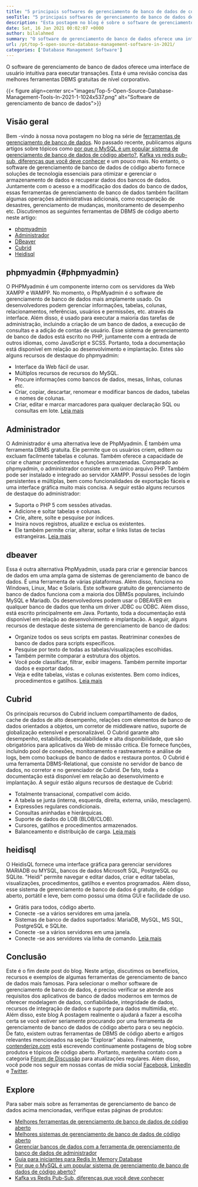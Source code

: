 ```yaml
---
title: "5 principais softwares de gerenciamento de banco de dados de código aberto em 2021" 
seoTitle: "5 principais softwares de gerenciamento de banco de dados de código aberto em 2021" 
description: "Esta postagem no blog é sobre o software de gerenciamento de banco de dados de código aberto e de código aberto. Estes são phpmyadmin, administradores, dBeaver, cubrid e heidisql." 
date: Sat, 16 Jan 2021 00:02:07 +0000
author: bilalahmed
summary: "O software de gerenciamento de banco de dados oferece uma interface de usuário intuitiva para executar transações. Esta é uma revisão concisa das melhores ferramentas DBMS gratuitas de nível corporativo." 
url: /pt/top-5-open-source-database-management-software-in-2021/
categories: ['Database Management Software']
---
```


O software de gerenciamento de banco de dados oferece uma interface de usuário intuitiva para executar transações. Esta é uma revisão concisa das melhores ferramentas DBMS gratuitas de nível corporativo.

{{< figure align=center src="images/Top-5-Open-Source-Database-Management-Tools-In-2021-1-1024x537.png" alt="Software de gerenciamento de banco de dados">}}


## Visão geral
Bem -vindo à nossa nova postagem no blog na série de [ferramentas de gerenciamento de banco de dados][1]. No passado recente, publicamos alguns artigos sobre tópicos como [por que o MySQL é um popular sistema de gerenciamento de banco de dados de código aberto?][2], [Kafka vs redis pub-sub, diferenças que você deve conhecer][3] e um pouco mais. No entanto, o software de gerenciamento de banco de dados de código aberto fornece soluções de tecnologia essenciais para otimizar e gerenciar o armazenamento de dados e recuperar dados dos bancos de dados. Juntamente com o acesso e a modificação dos dados do banco de dados, essas ferramentas de gerenciamento de banco de dados também facilitam algumas operações administrativas adicionais, como recuperação de desastres, gerenciamento de mudanças, monitoramento de desempenho etc.
Discutiremos as seguintes ferramentas de DBMS de código aberto neste artigo:
  * [phpmyadmin][4]
  * [Administrador][5]
  * [DBeaver][6]
  * [Cubrid][7]
  * [Heidisql][8]

## phpmyadmin {#phpmyadmin}

O PHPMyadmin é um componente interno com os servidores da Web XAMPP e WAMPP. No momento, o PhpMyadmin é o software de gerenciamento de banco de dados mais amplamente usado. Os desenvolvedores podem gerenciar informações, tabelas, colunas, relacionamentos, referências, usuários e permissões, etc. através da interface. Além disso, é usado para executar a maioria das tarefas de administração, incluindo a criação de um banco de dados, a execução de consultas e a adição de contas de usuário. Esse sistema de gerenciamento de banco de dados está escrito no PHP, juntamente com a entrada de outros idiomas, como JavaScript e SCSS. Portanto, toda a documentação está disponível em relação ao desenvolvimento e implantação. Estes são alguns recursos de destaque do phpmyadmin:
  * Interface da Web fácil de usar.
  * Múltiplos recursos de recursos do MySQL.
  * Procure informações como bancos de dados, mesas, linhas, colunas etc.
  * Criar, copiar, descartar, renomear e modificar bancos de dados, tabelas e nomes de colunas.
  * Criar, editar e marcar marcadores para qualquer declaração SQL ou consultas em lote.
[Leia mais][9]

## Administrador
O Administrador é uma alternativa leve de PhpMyadmin. É também uma ferramenta DBMS gratuita. Ele permite que os usuários criem, editem ou excluam facilmente tabelas e colunas. Também oferece a capacidade de criar e chamar procedimentos e funções armazenadas. Comparado ao phpmyadmin, o administrador consiste em um único arquivo PHP. Também pode ser instalado e integrado ao servidor XAMPP. Possui sessões de login persistentes e múltiplas, bem como funcionalidades de exportação fáceis e uma interface gráfica muito mais concisa. A seguir estão alguns recursos de destaque do administrador:
  * Suporta o PHP 5 com sessões ativadas.
  * Adicione e soltar tabelas e colunas.
  * Crie, altere, solte e pesquise por índices.
  * Insira novos registros, atualize e exclua os existentes.
  * Ele também permite criar, alterar, soltar e links listas de teclas estrangeiras.
[Leia mais][10]

## dbeaver
Essa é outra alternativa PhpMyadmin, usada para criar e gerenciar bancos de dados em uma ampla gama de sistemas de gerenciamento de banco de dados. É uma ferramenta de várias plataformas. Além disso, funciona no Windows, Linux, Mac e Solaris. Este software gratuito de gerenciamento de banco de dados funciona com a maioria dos DBMSs populares, incluindo MySQL e Mariadb. Os desenvolvedores podem usar o DBEAVER em qualquer banco de dados que tenha um driver JDBC ou ODBC. Além disso, está escrito principalmente em Java. Portanto, toda a documentação está disponível em relação ao desenvolvimento e implantação. A seguir, alguns recursos de destaque deste sistema de gerenciamento de banco de dados:
  * Organize todos os seus scripts em pastas. Reatriminar conexões de banco de dados para scripts específicos.
  * Pesquise por texto de todas as tabelas/visualizações escolhidas.
  * Também permite comparar a estrutura dos objetos.
  * Você pode classificar, filtrar, exibir imagens. Também permite importar dados e exportar dados.
  * Veja e edite tabelas, vistas e colunas existentes. Bem como índices, procedimentos e gatilhos.
[Leia mais][11]

## Cubrid
Os principais recursos do Cubrid incluem compartilhamento de dados, cache de dados de alto desempenho, relações com elementos de banco de dados orientados a objetos, um corretor de middleware nativo, suporte de globalização extensível e personalizável. O Cubrid garante alto desempenho, estabilidade, escalabilidade e alta disponibilidade, que são obrigatórios para aplicativos da Web de missão crítica. Ele fornece funções, incluindo pool de conexões, monitoramento e rastreamento e análise de logs, bem como backups de banco de dados e restaura pontos. O Cubrid é uma ferramenta DBMS-Relational, que consiste no servidor de banco de dados, no corretor e no gerenciador de Cubrid. De fato, toda a documentação está disponível em relação ao desenvolvimento e implantação. A seguir estão alguns recursos de destaque de Cubrid:
  * Totalmente transacional, compatível com ácido.
  * A tabela se junta (interna, esquerda, direita, externa, união, mesclagem).
  * Expressões regulares condicionais.
  * Consultas aninhadas e hierárquicas.
  * Suporte de dados do LOB (BLOB/CLOB).
  * Cursores, gatilhos e procedimentos armazenados.
  * Balanceamento e distribuição de carga.
[Leia mais][12]

## heidisql
O HeidisQL fornece uma interface gráfica para gerenciar servidores MARIADB ou MYSQL, bancos de dados Microsoft SQL, PostgreSQL ou SQLite. "Heidi" permite navegar e editar dados, criar e editar tabelas, visualizações, procedimentos, gatilhos e eventos programados. Além disso, esse sistema de gerenciamento de banco de dados é gratuito, de código aberto, portátil e leve, bem como possui uma ótima GUI e facilidade de uso.
  * Grátis para todos, código aberto.
  * Conecte -se a vários servidores em uma janela.
  * Sistemas de banco de dados suportados: MariaDB, MySQL, MS SQL, PostgreSQL e SQLite.
  * Conecte -se a vários servidores em uma janela.
  * Conecte -se aos servidores via linha de comando.
[Leia mais][13]

## Conclusão
Este é o fim deste post do blog. Neste artigo, discutimos os benefícios, recursos e exemplos de algumas ferramentas de gerenciamento de banco de dados mais famosas. Para selecionar o melhor software de gerenciamento de banco de dados, é preciso verificar se atende aos requisitos dos aplicativos de banco de dados modernos em termos de oferecer modelagem de dados, confiabilidade, integridade de dados, recursos de integração de dados e suporte para dados multimídia, etc. Além disso, este blog A postagem realmente o ajudará a fazer a escolha certa se você estiver seriamente procurando por uma ferramenta de gerenciamento de banco de dados de código aberto para o seu negócio. De fato, existem outras ferramentas de DBMS de código aberto e artigos relevantes mencionados na seção "Explorar" abaixo.
Finalmente, [contenderize.com][14] está escrevendo continuamente postagens de blog sobre produtos e tópicos de código aberto. Portanto, mantenha contato com a categoria [Fórum de Discussão][15] para atualizações regulares. Além disso, você pode nos seguir em nossas contas de mídia social [Facebook][16], [LinkedIn][17] e [Twitter][18].

## Explore
Para saber mais sobre as ferramentas de gerenciamento de banco de dados acima mencionadas, verifique estas páginas de produtos:
  * [Melhores ferramentas de gerenciamento de banco de dados de código aberto][1]
  * [Melhores sistemas de gerenciamento de banco de dados de código aberto][19]
  * [Gerenciar bancos de dados com a ferramenta de gerenciamento de banco de dados de administrador][20]
  * [Guia para iniciantes para Redis In Memory Database][21]
  * [Por que o MySQL é um popular sistema de gerenciamento de banco de dados de código aberto?][2]
  * [Kafka vs Redis Pub-Sub, diferenças que você deve conhecer][3]



[1]: https://products.containerize.com/database-management/
[2]: https://blog.containerize.com/2021/02/18/why-mysql-is-a-popular-open-source-database-management-system/
[3]: https://blog.containerize.com/database-management-software/kafka-vs-redis-pub-sub-differences-which-you-should-know/
[4]: #phpmyadmin
[5]: #adminer
[6]: #dbeaver
[7]: #cubrid
[8]: #heidisql
[9]: https://products.containerize.com/database-management/phpmyadmin
[10]: https://products.containerize.com/database-management/adminer
[11]: https://products.containerize.com/database-management/dbeaver
[12]: https://products.containerize.com/database-management/cubrid
[13]: https://products.containerize.com/database-management/heidisql
[14]: https://www.containerize.com/
[15]: https://products.containerize.com/discussion-forum/
[16]: https://web.facebook.com/containerize
[17]: https://www.linkedin.com/company/containerize/
[18]: https://twitter.com/containerize_co
[19]: https://products.containerize.com/database-management-system
[20]: https://blog.containerize.com/2021/03/05/manage-databases-with-adminer-database-management-tool/
[21]: https://blog.containerize.com/database-management-software/a-beginners-guide-to-redis-in-memory-database/
